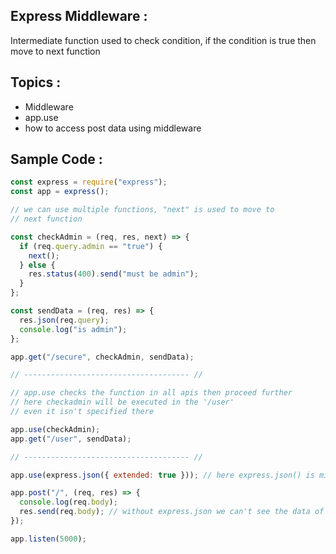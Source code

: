 ## Express Middleware :

Intermediate function used to check condition, if the condition is true then move to next function

## Topics :

- Middleware
- app.use
- how to access post data using middleware

## Sample Code :

```js
const express = require("express");
const app = express();

// we can use multiple functions, "next" is used to move to
// next function

const checkAdmin = (req, res, next) => {
  if (req.query.admin == "true") {
    next();
  } else {
    res.status(400).send("must be admin");
  }
};

const sendData = (req, res) => {
  res.json(req.query);
  console.log("is admin");
};

app.get("/secure", checkAdmin, sendData);

// ------------------------------------- //

// app.use checks the function in all apis then proceed further
// here checkadmin will be executed in the '/user'
// even it isn't specified there

app.use(checkAdmin);
app.get("/user", sendData);

// ------------------------------------- //

app.use(express.json({ extended: true })); // here express.json() is middleware

app.post("/", (req, res) => {
  console.log(req.body);
  res.send(req.body); // without express.json we can't see the data of POST
});

app.listen(5000);
```

